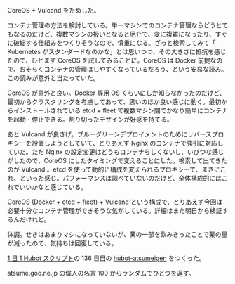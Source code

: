CoreOS + Vulcand をためした。

コンテナ管理の方法を検討している。単一マシンでのコンテナ管理ならどうとでもなるのだけど、複数マシンの扱いとなると厄介で、変に複雑になったり、すぐに破綻する仕組みをつくりそうなので、慎重になる。ざっと検索してみて「 Kubernetes がスタンダードなのかな」とは思いつつ、その大きさに抵抗を感じたので、ひとまず CoreOS を試してみることに。CoreOS は Docker 前提なので、おそらくコンテナの管理はしやすくなっているだろう、という安易な読み。この読みが意外と当たっていた。

CoreOS が意外と良い。Docker 専用 OS くらいにしか知らなかったのだけど、最初からクラスタリングを考慮してあって、思いのほか良い感じに動く。最初からインストールされている etcd + fleet で複数マシン間でかなり簡単にコンテナを起動・停止できる。割り切ったデザインが好感を持てる。

あと Vulcand が良さげ。ブルーグリーンデプロイメントのためにリバースプロキシーを設置しようとしていて、とりあえず Nginx のコンテナで強引に対応していた。ただ Nginx の設定変更はどうもコンテナらしくないし、いびつな感じがしたので、CoreOS にしたタイミングで変えることにした。検索して出てきたのが Vulcand 。etcd を使って動的に構成を変えられるプロキシーで、まさにこれ、といった感じ。パフォーマンスは調べていないのだけど、全体構成的にはこれでいいかなと感じている。

CoreOS (Docker + etcd + fleet) + Vulcand という構成で、とりあえず今回は必要十分なコンテナ管理ができそうな気がしている。詳細はまた明日から検証するんだけれど。

体調。せきはあまりマシになっていないが、薬の一部を飲みきったことで薬の量が減ったので、気持ちは回復している。

[1 日 1 Hubot スクリプト][hubot-script-per-day]の 136 日目の [hubot-atsumeigen][gh:bouzuya/hubot-atsumeigen] をつくった。

atsume.goo.ne.jp の偉人の名言 100 からランダムでひとつを返す。

[gh:bouzuya/hubot-atsumeigen]: https://github.com/bouzuya/hubot-atsumeigen
[hubot-script-per-day]: http://blog.bouzuya.net/posts?tags=hubot-script-per-day
